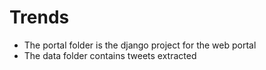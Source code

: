 # Trends

* The portal folder is the django project for the web portal
* The data folder contains tweets extracted
